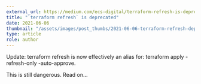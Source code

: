 ```yaml
---
external_url: https://medium.com/ecs-digital/terraform-refresh-is-deprecated-fd3418552da2
title: "`terraform refresh` is deprecated"
date: 2021-06-06
thumbnail: "/assets/images/post_thumbs/2021-06-06-terraform-refresh-deprecated.webp"
type: article
role: author
---
```


Update: terraform refresh is now effectively an alias for:
terraform apply -refresh-only -auto-approve.

This is still dangerous. Read on…